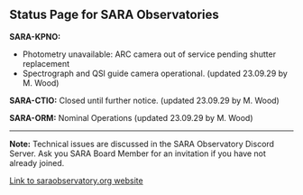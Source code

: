 ## Status Page for SARA Observatories

**SARA-KPNO:** 
- Photometry unavailable: ARC camera out of service pending shutter replacement
- Spectrograph and QSI guide camera operational. (updated 23.09.29 by M. Wood)

**SARA-CTIO:** Closed until further notice. (updated 23.09.29 by M. Wood)

**SARA-ORM:** Nominal Operations (updated 23.09.29 by M. Wood)

---

**Note:** Technical issues are discussed in the SARA Observatory Discord Server.  Ask you SARA Board Member for an invitation if you have not already joined.

[Link to saraobservatory.org website](https://saraobservatory.org)
